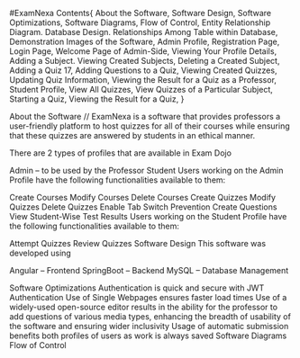 #ExamNexa
Contents{
About the Software,
Software Design,
Software Optimizations,
Software Diagrams,
Flow of Control,
Entity Relationship Diagram.
Database Design.
Relationships Among Table within Database,
Demonstration Images of the Software,
Admin Profile,
Registration Page,
Login Page,
Welcome Page of Admin-Side,
Viewing Your Profile Details,
Adding a Subject.
Viewing Created Subjects,
Deleting a Created Subject,
Adding a Quiz 17,
Adding Questions to a Quiz,
Viewing Created Quizzes,
Updating Quiz Information,
Viewing the Result for a Quiz as a Professor,
Student Profile,
View All Quizzes,
View Quizzes of a Particular Subject,
Starting a Quiz,
Viewing the Result for a Quiz,
}


About the Software
//
ExamNexa is a software that provides professors a user-friendly platform to host quizzes for all of their courses while ensuring that these quizzes are answered by students in an ethical manner.

There are 2 types of profiles that are available in Exam Dojo

Admin – to be used by the Professor
Student
Users working on the Admin Profile have the following functionalities available to them:

Create Courses
Modify Courses
Delete Courses
Create Quizzes
Modify Quizzes
Delete Quizzes
Enable Tab Switch Prevention
Create Questions
View Student-Wise Test Results
Users working on the Student Profile have the following functionalities available to them:

Attempt Quizzes
Review Quizzes
Software Design
This software was developed using

Angular – Frontend
SpringBoot – Backend
MySQL – Database Management


Software Optimizations
Authentication is quick and secure with JWT Authentication
Use of Single Webpages ensures faster load times
Use of a widely-used open-source editor results in the ability for the professor to add questions of various media types, enhancing the breadth of usability of the software and ensuring wider inclusivity
Usage of automatic submission benefits both profiles of users as work is always saved 
Software Diagrams
Flow of Control

